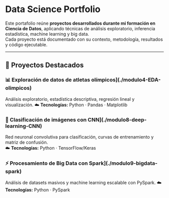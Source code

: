 # Data Science Portfolio

Este portafolio reúne **proyectos desarrollados durante mi formación en Ciencia de Datos**, aplicando técnicas de análisis exploratorio, inferencia estadística, machine learning y big data.  
Cada proyecto está documentado con su contexto, metodología, resultados y código ejecutable.

---

## 🚀 Proyectos Destacados

### 📊 Exploración de datos de atletas olímpicos](./modulo4-EDA-olimpicos)
Análisis exploratorio, estadística descriptiva, regresión lineal y visualización.
☁️ **Tecnologías:** Python · Pandas · Matplotlib

### 🧠 Clasificación de imágenes con CNN](./modulo8-deep-learning-CNN)
Red neuronal convolutiva para clasificación, curvas de entrenamiento y matriz de confusión.  
☁️ **Tecnologías:** Python · TensorFlow/Keras

### ⚡ Procesamiento de Big Data con Spark](./modulo9-bigdata-spark)
Análisis de datasets masivos y machine learning escalable con PySpark.
☁️ **Tecnologías:** Python · PySpark
